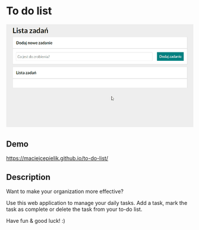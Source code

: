 # To do list

![demo](https://raw.githubusercontent.com/maciejcepielik/to-do-list/c803860fc0609f2e314b7503060cf9e00e4cca6e/images/demo.gif)

## Demo

https://maciejcepielik.github.io/to-do-list/

## Description

Want to make your organization more effective?

Use this web application to manage your daily tasks. 
Add a task, mark the task as complete or delete the task from your to-do list.

Have fun & good  luck! :)
